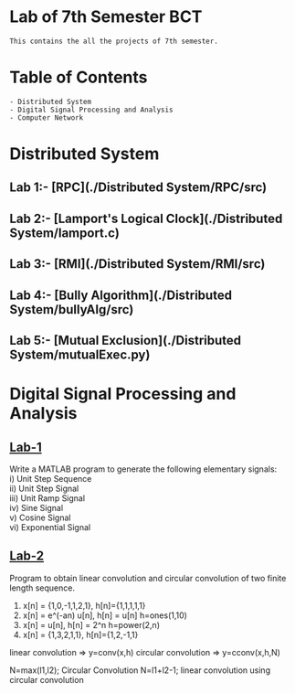 # Lab of 7th Semester BCT

    This contains the all the projects of 7th semester.

# Table of Contents

    - Distributed System
    - Digital Signal Processing and Analysis
    - Computer Network

# Distributed System

## Lab 1:- [RPC](./Distributed System/RPC/src)

## Lab 2:- [Lamport's Logical Clock](./Distributed System/lamport.c)

## Lab 3:- [RMI](./Distributed System/RMI/src)

## Lab 4:- [Bully Algorithm](./Distributed System/bullyAlg/src)

## Lab 5:- [Mutual Exclusion](./Distributed System/mutualExec.py)

# Digital Signal Processing and Analysis

## [Lab-1](./DSAP/Lab1)

Write a MATLAB program to generate the following elementary signals: <br />
i) Unit Step Sequence <br />
ii) Unit Step Signal <br />
iii) Unit Ramp Signal <br />
iv) Sine Signal <br />
v) Cosine Signal <br />
vi) Exponential Signal <br />

## [Lab-2](./DSAP/Lab2)

Program to obtain linear convolution and circular convolution of two finite length sequence.

1. x[n] = {1,0,-1,1,2,1}, h[n]={1,1,1,1,1}
2. x[n] = e^(-an) u[n], h[n] = u[n] h=ones(1,10)
3. x[n] = u[n], h[n] = 2^n h=power(2,n)
4. x[n] = {1,3,2,1,1}, h[n]={1,2,-1,1}

linear convolution => y=conv(x,h)
circular convolution => y=cconv(x,h,N)

N=max(l1,l2); Circular Convolution
N=l1+l2-1; linear convolution using circular convolution
